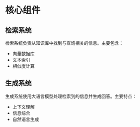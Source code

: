 # 核心组件

## 检索系统

检索系统负责从知识库中找到与查询相关的信息。主要包含：

- 向量数据库
- 文本索引
- 相似度计算

## 生成系统

生成系统使用大语言模型处理检索到的信息并生成回答。主要特点：

- 上下文理解
- 信息综合
- 自然语言生成 